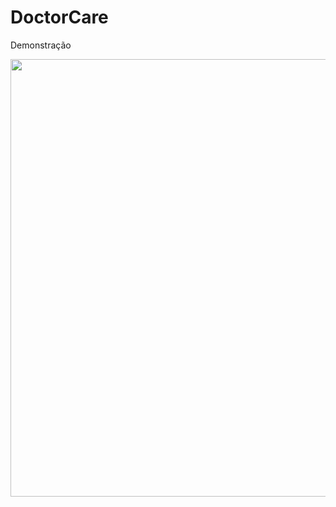 # DoctorCare

Demonstração

<div align="center"> 
<img src="https://user-images.githubusercontent.com/11560543/167655432-fe0ebedd-e8b3-4655-8781-7af2c4533ff5.gif" width="700px">  </img>
</div>

